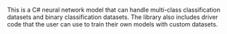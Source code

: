 This is a C# neural network model that can handle multi-class classification datasets and binary classification datasets. The library also includes driver code that
the user can use to train their own models with custom datasets.
